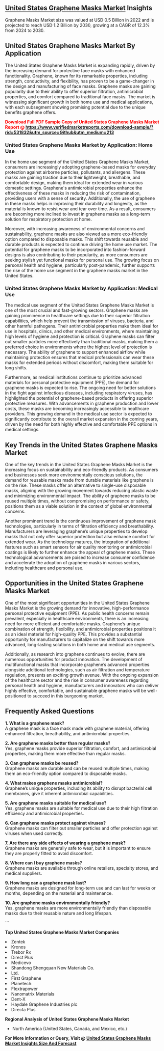 <h2><a href="https://www.verifiedmarketreports.com/download-sample/?rid=531832&amp;utm_source=Github&amp;utm_medium=213" target="_blank">United States Graphene Masks Market</a> Insights</h2><p>Graphene Masks Market size was valued at USD 0.5 Billion in 2022 and is projected to reach USD 1.2 Billion by 2030, growing at a CAGR of 12.3% from 2024 to 2030.</p><p><h2>United States Graphene Masks Market By Application</h2><p>The United States Graphene Masks Market is expanding rapidly, driven by the increasing demand for protective face masks with enhanced functionality. Graphene, known for its remarkable properties, including strength, conductivity, and flexibility, has proven to be a game-changer in the design and manufacturing of face masks. Graphene masks are gaining popularity due to their ability to offer superior filtration, antimicrobial properties, and comfort compared to traditional face masks. The market is witnessing significant growth in both home use and medical applications, with each subsegment showing promising potential due to the unique benefits graphene offers. <strong><p><span class=""><span style="color: #ff0000;"><strong>Download Full PDF Sample Copy of United States Graphene Masks Market Report</strong> @ </span><a href="https://www.verifiedmarketreports.com/download-sample/?rid=531832&amp;utm_source=Github&amp;utm_medium=213" target="_blank">https://www.verifiedmarketreports.com/download-sample/?rid=531832&amp;utm_source=Github&amp;utm_medium=213</a></span></p></strong></p><h3>United States Graphene Masks Market by Application: Home Use</h3><p>In the home use segment of the United States Graphene Masks Market, consumers are increasingly adopting graphene-based masks for everyday protection against airborne particles, pollutants, and allergens. These masks are gaining traction due to their lightweight, breathable, and comfortable design, making them ideal for extended wear in various domestic settings. Graphene's antimicrobial properties enhance the effectiveness of these masks in reducing the risk of contamination, providing users with a sense of security. Additionally, the use of graphene in these masks helps in improving their durability and longevity, as the material is known to resist wear and tear over time. As a result, consumers are becoming more inclined to invest in graphene masks as a long-term solution for respiratory protection at home.</p><p>Moreover, with increasing awareness of environmental concerns and sustainability, graphene masks are also viewed as a more eco-friendly option compared to disposable masks. This shift towards reusable and durable products is expected to continue driving the home use market. The potential for graphene masks to be incorporated into fashion-forward designs is also contributing to their popularity, as more consumers are seeking stylish yet functional masks for personal use. The growing focus on personal health and hygiene, particularly post-pandemic, further supports the rise of the home use segment in the graphene masks market in the United States.</p><h3>United States Graphene Masks Market by Application: Medical Use</h3><p>The medical use segment of the United States Graphene Masks Market is one of the most crucial and fast-growing sectors. Graphene masks are gaining prominence in healthcare settings due to their superior filtration capabilities, which help prevent the transmission of viruses, bacteria, and other harmful pathogens. Their antimicrobial properties make them ideal for use in hospitals, clinics, and other medical environments, where maintaining high levels of hygiene and protection is critical. Graphene masks can filter out smaller particles more effectively than traditional masks, making them a preferred choice in environments where the highest level of protection is necessary. The ability of graphene to support enhanced airflow while maintaining protection ensures that medical professionals can wear these masks for extended periods without discomfort, making them suitable for long shifts.</p><p>Furthermore, as medical institutions continue to prioritize advanced materials for personal protective equipment (PPE), the demand for graphene masks is expected to rise. The ongoing need for better solutions in the fight against infectious diseases, including respiratory viruses, has highlighted the potential of graphene-based products in offering superior protective measures. With advancements in graphene production and lower costs, these masks are becoming increasingly accessible to healthcare providers. This growing demand in the medical use sector is expected to significantly contribute to the overall market expansion in the coming years, driven by the need for both highly effective and comfortable PPE options in medical settings.</p><h2>Key Trends in the United States Graphene Masks Market</h2><p>One of the key trends in the United States Graphene Masks Market is the increasing focus on sustainability and eco-friendly products. As consumers and businesses seek more environmentally conscious solutions, the demand for reusable masks made from durable materials like graphene is on the rise. These masks offer an alternative to single-use disposable masks, aligning with the growing movement towards reducing plastic waste and minimizing environmental impact. The ability of graphene masks to be reused multiple times, without compromising on performance or safety, positions them as a viable solution in the context of global environmental concerns.</p><p>Another prominent trend is the continuous improvement of graphene mask technologies, particularly in terms of filtration efficiency and breathability. Manufacturers are leveraging graphene’s unique properties to develop masks that not only offer superior protection but also enhance comfort for extended wear. As the technology matures, the integration of additional features such as smart sensors for air quality monitoring or antimicrobial coatings is likely to further enhance the appeal of graphene masks. These technological advancements are poised to increase consumer confidence and accelerate the adoption of graphene masks in various sectors, including healthcare and personal use.</p><h2>Opportunities in the United States Graphene Masks Market</h2><p>One of the most significant opportunities in the United States Graphene Masks Market is the growing demand for innovative, high-performance personal protective equipment (PPE). As public health concerns remain prevalent, especially in healthcare environments, there is an increasing need for more efficient and comfortable masks. Graphene’s unique combination of strength, flexibility, and antimicrobial properties positions it as an ideal material for high-quality PPE. This provides a substantial opportunity for manufacturers to capitalize on the shift towards more advanced, long-lasting solutions in both home and medical use segments.</p><p>Additionally, as research into graphene continues to evolve, there are numerous opportunities for product innovation. The development of multifunctional masks that incorporate graphene’s advanced properties alongside additional technologies, such as air filtration and temperature regulation, presents an exciting growth avenue. With the ongoing expansion of the healthcare sector and the rise in consumer awareness regarding personal health and hygiene, manufacturers and innovators who can deliver highly effective, comfortable, and sustainable graphene masks will be well-positioned to succeed in this burgeoning market.</p><h2>Frequently Asked Questions</h2><p><strong>1. What is a graphene mask?</strong><br> A graphene mask is a face mask made with graphene material, offering enhanced filtration, breathability, and antimicrobial properties. </p><p><strong>2. Are graphene masks better than regular masks?</strong><br> Yes, graphene masks provide superior filtration, comfort, and antimicrobial properties, making them more effective than regular masks. </p><p><strong>3. Can graphene masks be reused?</strong><br> Graphene masks are durable and can be reused multiple times, making them an eco-friendly option compared to disposable masks. </p><p><strong>4. What makes graphene masks antimicrobial?</strong><br> Graphene’s unique properties, including its ability to disrupt bacterial cell membranes, give it inherent antimicrobial capabilities. </p><p><strong>5. Are graphene masks suitable for medical use?</strong><br> Yes, graphene masks are suitable for medical use due to their high filtration efficiency and antimicrobial properties. </p><p><strong>6. Can graphene masks protect against viruses?</strong><br> Graphene masks can filter out smaller particles and offer protection against viruses when used correctly. </p><p><strong>7. Are there any side effects of wearing a graphene mask?</strong><br> Graphene masks are generally safe to wear, but it is important to ensure they are properly fitted to avoid discomfort. </p><p><strong>8. Where can I buy graphene masks?</strong><br> Graphene masks are available through online retailers, specialty stores, and medical suppliers. </p><p><strong>9. How long can a graphene mask last?</strong><br> Graphene masks are designed for long-term use and can last for weeks or months, depending on the material and maintenance. </p><p><strong>10. Are graphene masks environmentally friendly?</strong><br> Yes, graphene masks are more environmentally friendly than disposable masks due to their reusable nature and long lifespan. </p>```</p><p><strong>Top United States Graphene Masks Market Companies</strong></p><div data-test-id=""><p><li>Zentek</li><li> Kronos</li><li> Trebor Rx</li><li> Direct Plus</li><li> Medicevo</li><li> Shandong Shengquan New Materials Co.</li><li> Ltd.</li><li> First Graphene</li><li> Planetech</li><li> Flextrapower</li><li> Nanomatrix Materials</li><li> Dent-X</li><li> Haydale Graphene Industries plc</li><li> Directa Plus</li></p><div><strong>Regional Analysis of&nbsp;United States Graphene Masks Market</strong></div><ul><li dir="ltr"><p dir="ltr">North America&nbsp;(United States, Canada, and Mexico, etc.)</p></li></ul><p><strong>For More Information or Query, Visit @&nbsp;</strong><strong><a href="https://www.verifiedmarketreports.com/product/graphene-masks-market/?utm_source=Github&amp;utm_medium=213" target="_blank">United States Graphene Masks Market Insights Size And Forecast</a></strong></p></div>
